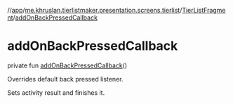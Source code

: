 //[app](../../../index.md)/[me.khruslan.tierlistmaker.presentation.screens.tierlist](../index.md)/[TierListFragment](index.md)/[addOnBackPressedCallback](add-on-back-pressed-callback.md)

# addOnBackPressedCallback

private fun [addOnBackPressedCallback](add-on-back-pressed-callback.md)()

Overrides default back pressed listener.

Sets activity result and finishes it.
